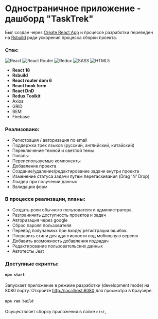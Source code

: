 # Одностраничное приложение - дашборд "TaskTrek" 
Был создан через [Create React App](https://github.com/facebook/create-react-app) и процессе разработки переведен на [Rsbuild](https://rsbuild.dev) ради ускорения процесса сборки проекта.

### Стек:
![React](https://img.shields.io/badge/react-%2320232a.svg?style=for-the-badge&logo=react&logoColor=%2361DAFB)
![React Router](https://img.shields.io/badge/React_Router-CA4245?style=for-the-badge&logo=react-router&logoColor=white)
![Redux](https://img.shields.io/badge/redux-%23593d88.svg?style=for-the-badge&logo=redux&logoColor=white)
![SASS](https://img.shields.io/badge/SASS-hotpink.svg?style=for-the-badge&logo=SASS&logoColor=white)
![HTML5](https://img.shields.io/badge/html5-%23E34F26.svg?style=for-the-badge&logo=html5&logoColor=white)
+ **React 18**
+ **Rsbuild**
+ **React router dom 6** 
+ **React hook form**  
+ **React DnD**
+ **Redux Toolkit**
+ Axios
+ GRID
+ BEM
+ Firebase

### Реализовано:
+ Регистрация / авторизация по email
+ Поддержка трех языков (русский, английский, китайский) 
+ Переключение темной и светлой темы
+ Попапы
+ Переиспользуемые компоненты
+ Добавление проекта
+ Создание/удаление/редактирование задачи внутри проекта
+ Изменение статуса задачи путем перетаскивания (Drag 'N' Drop)
+ Лоадер при получении данных
+ Валидация форм
### В процессе реализации, планы:
+ Создать роли обычного пользователя и администратора.
+ Разграничить доступность проектов и задач
+ Авторизация через google
+ Сброс пароля пользователя
+ Перевод получаемых при входе/ регистрации ошибок.
+ Поправить стили для адаптивности под мобильную версию
+ Добавить возможность добавления подзадач
+ Редактирование пользовательских данных
+ Автотесты Jest

### Доступные скрипты:
#### `npm start`
Запускает приложение в режиме разработки (development mode) на 8080 порту.
Откройте [http://localhost:8080](http://localhost:8080) для просмотра в браузере.

#### `npm run build`

Осуществляет сборку приложения в папке `dist`,

